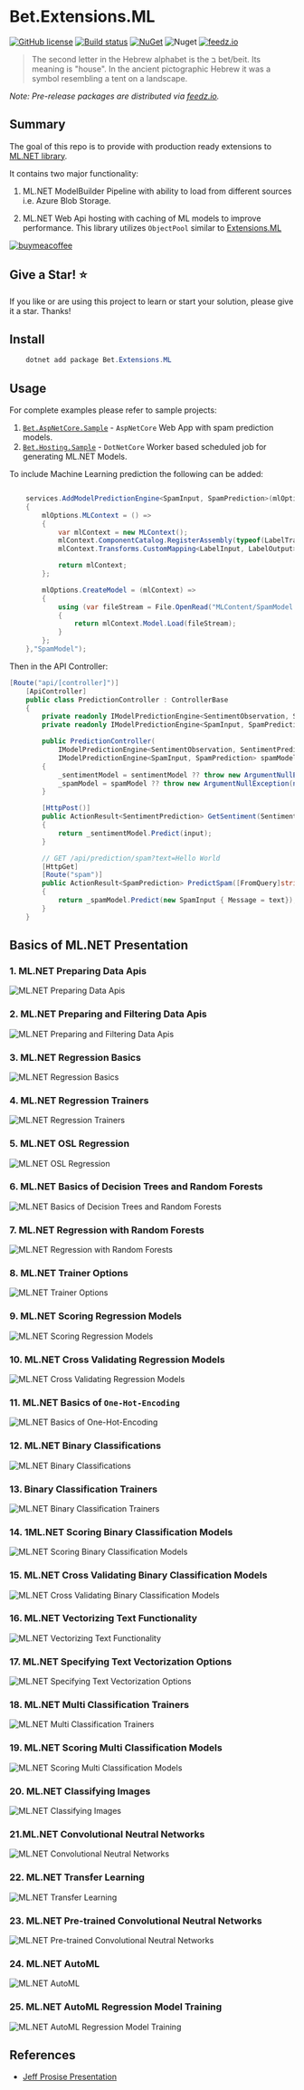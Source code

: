 ﻿# Bet.Extensions.ML

[![GitHub license](https://img.shields.io/badge/license-MIT-blue.svg?style=flat-square)](https://raw.githubusercontent.com/kdcllc/Bet.Extensions/master/LICENSE)
[![Build status](https://ci.appveyor.com/api/projects/status/juk1eq7dy9l68mln?svg=true)](https://ci.appveyor.com/project/kdcllc/bet-extensions)
[![NuGet](https://img.shields.io/nuget/v/Bet.Extensions.ML.svg)](https://www.nuget.org/packages?q=Bet.Extensions.ML)
![Nuget](https://img.shields.io/nuget/dt/Bet.Extensions.ML)
[![feedz.io](https://img.shields.io/badge/endpoint.svg?url=https://f.feedz.io/kdcllc/bet-extensions/shield/Bet.Extensions.ML/latest)](https://f.feedz.io/kdcllc/bet-extensions/packages/Bet.Extensions.ML/latest/download)

> The second letter in the Hebrew alphabet is the ב bet/beit. Its meaning is "house". In the ancient pictographic Hebrew it was a symbol resembling a tent on a landscape.

_Note: Pre-release packages are distributed via [feedz.io](https://f.feedz.io/kdcllc/bet-extensions/nuget/index.json)._

## Summary

The goal of this repo is to provide with production ready extensions to [ML.NET library](https://github.com/dotnet/machinelearning).

It contains two major functionality:

1. ML.NET ModelBuilder Pipeline with ability to load from different sources i.e. Azure Blob Storage.

2. ML.NET Web Api hosting with caching of ML models to improve performance. This library utilizes `ObjectPool` similar to [Extensions.ML](https://github.com/glennc/Extensions.ML)

[![buymeacoffee](https://www.buymeacoffee.com/assets/img/custom_images/orange_img.png)](https://www.buymeacoffee.com/vyve0og)

## Give a Star! :star:

If you like or are using this project to learn or start your solution, please give it a star. Thanks!

## Install

```csharp
    dotnet add package Bet.Extensions.ML
```

## Usage

For complete examples please refer to sample projects:

1. [`Bet.AspNetCore.Sample`](https://github.com/kdcllc/Bet.AspNetCore/tree/master/src/Bet.AspNetCore.Sample) - `AspNetCore` Web App with spam prediction models.
2. [`Bet.Hosting.Sample`](../Bet.Hosting.Sample/) - `DotNetCore` Worker based scheduled job for generating ML.NET Models.

To include Machine Learning prediction the following can be added:

```csharp

    services.AddModelPredictionEngine<SpamInput, SpamPrediction>(mlOptions =>
    {
        mlOptions.MLContext = () =>
        {
            var mlContext = new MLContext();
            mlContext.ComponentCatalog.RegisterAssembly(typeof(LabelTransfomer).Assembly);
            mlContext.Transforms.CustomMapping<LabelInput, LabelOutput>(LabelTransfomer.Transform, nameof(LabelTransfomer.Transform));

            return mlContext;
        };

        mlOptions.CreateModel = (mlContext) =>
        {
            using (var fileStream = File.OpenRead("MLContent/SpamModel.zip"))
            {
                return mlContext.Model.Load(fileStream);
            }
        };
    },"SpamModel");
```

Then in the API Controller:

```csharp
[Route("api/[controller]")]
    [ApiController]
    public class PredictionController : ControllerBase
    {
        private readonly IModelPredictionEngine<SentimentObservation, SentimentPrediction> _sentimentModel;
        private readonly IModelPredictionEngine<SpamInput, SpamPrediction> _spamModel;

        public PredictionController(
            IModelPredictionEngine<SentimentObservation, SentimentPrediction> sentimentModel,
            IModelPredictionEngine<SpamInput, SpamPrediction> spamModel)
        {
            _sentimentModel = sentimentModel ?? throw new ArgumentNullException(nameof(sentimentModel));
            _spamModel = spamModel ?? throw new ArgumentNullException(nameof(spamModel));
        }

        [HttpPost()]
        public ActionResult<SentimentPrediction> GetSentiment(SentimentObservation input)
        {
            return _sentimentModel.Predict(input);
        }

        // GET /api/prediction/spam?text=Hello World
        [HttpGet]
        [Route("spam")]
        public ActionResult<SpamPrediction> PredictSpam([FromQuery]string text)
        {
            return _spamModel.Predict(new SpamInput { Message = text});
        }
    }
```

## Basics of ML.NET Presentation

### 1. ML.NET Preparing Data Apis

![ML.NET Preparing Data Apis](../../img/ml.net/01-ml.net-preparing-data-apis.png)

### 2. ML.NET Preparing and Filtering Data Apis

![ML.NET Preparing and Filtering Data Apis](../../img/ml.net/02-ml.net-preparing-filtering-data-apis.png)

### 3. ML.NET Regression Basics

![ML.NET Regression Basics](../../img/ml.net/03-ml.net-regression-basics.png)

### 4. ML.NET Regression Trainers

![ML.NET Regression Trainers](../../img/ml.net/04-ml.net-regression-trainers.png)

### 5. ML.NET OSL Regression

![ML.NET OSL Regression](../../img/ml.net/05-ml.net-basic-of-osl-regression.png)

### 6. ML.NET Basics of Decision Trees and Random Forests

![ML.NET Basics of Decision Trees and Random Forests](../../img/ml.net/06-ml.net-basic-of-random-tree-forests.png)

### 7. ML.NET Regression with Random Forests

![ML.NET Regression with Random Forests](../../img/ml.net/07-ml.net-regression-with-random-forsets.png)

### 8. ML.NET Trainer Options

![ML.NET Trainer Options](../../img/ml.net/08-ml.net-trainer-options-object.png)

### 9. ML.NET Scoring Regression Models

![ML.NET Scoring Regression Models](../../img/ml.net/09-ml.net-scoring-regression-models.png)

### 10. ML.NET Cross Validating Regression Models

![ML.NET Cross Validating Regression Models](../../img/ml.net/10-ml.net-cross-validating-regression-models.png)

### 11. ML.NET Basics of `One-Hot-Encoding`

![ML.NET Basics of `One-Hot-Encoding`](../../img/ml.net/11-ml.net-basics-of-one-hot-encoding.png)

### 12. ML.NET Binary Classifications

![ML.NET Binary Classifications](../../img/ml.net/12-ml.net-classifications.png)

### 13. Binary Classification Trainers

![ML.NET Binary Classification Trainers](../../img/ml.net/13-ml.net-binary-classification-trainers.png)

### 14. 1ML.NET Scoring Binary Classification Models

![ML.NET Scoring Binary Classification Models](../../img/ml.net/14-ml.net-scoring-binary-classification-models.png)

### 15. ML.NET Cross Validating Binary Classification Models

![ML.NET Cross Validating Binary Classification Models](../../img/ml.net/15-ml.net-cross-validating-binary-classification-models.png)

### 16. ML.NET Vectorizing Text Functionality

![ML.NET Vectorizing Text Functionality](../../img/ml.net/16-ml.net-vectorizing-text.png)

### 17. ML.NET Specifying Text Vectorization Options

![ML.NET Specifying Text Vectorization Options](../../img/ml.net/17-ml.net-specifying-text-vectorization-options.png)

### 18. ML.NET Multi Classification Trainers

![ML.NET Multi Classification Trainers](../../img/ml.net/18-ml.net-multi-class-classification-trainers.png)

### 19. ML.NET Scoring Multi Classification Models

![ML.NET Scoring Multi Classification Models](../../img/ml.net/19-ml.net-scoring-multi-classification-models.png)

### 20. ML.NET Classifying Images

![ML.NET Classifying Images](../../img/ml.net/20-ml.net-classifying-images.png)

### 21.ML.NET Convolutional Neutral Networks

![ML.NET Convolutional Neutral Networks](../../img/ml.net/21-ml.net-convolutional-neutral-networks.png)

### 22. ML.NET Transfer Learning

![ML.NET Transfer Learning](../../img/ml.net/22-ml.net-transfer-learning.png)

### 23. ML.NET Pre-trained Convolutional Neutral Networks

![ML.NET Pre-trained Convolutional Neutral Networks](../../img/ml.net/23-ml.net-pretrained-convolutional-neutral-networks.png)

### 24. ML.NET AutoML

![ML.NET AutoML ](../../img/ml.net/24-ml.net-automl.png)

### 25. ML.NET AutoML Regression Model Training

![ML.NET AutoML Regression Model Training](../../img/ml.net/25-ml.net-automl-regression-model.png)

## References

- [Jeff Prosise Presentation](https://github.com/jeffprosise/ML.NET)
